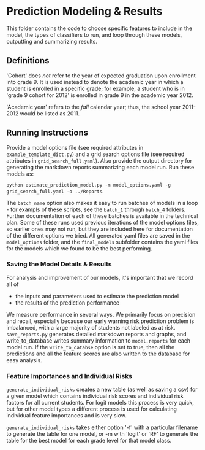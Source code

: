 # Prediction Modeling & Results

This folder contains the code to choose specific features to include in the model, the types of classifiers to run, and loop through these models, outputting and summarizing results.

## Definitions

'Cohort' does _not_ refer to the year of expected graduation upon enrollment into grade 9. It is used instead to denote the academic year in which a student is enrolled in a specific grade; for example, a student who is in 'grade 9 cohort for 2012' is enrolled in grade 9 in the academic year 2012.

'Academic year' refers to the _fall_ calendar year; thus, the school year 2011-2012 would be listed as 2011.

## Running Instructions

Provide a model options file (see required attributes in `example_template_dict.py`) and a grid search options file (see required attributes in `grid_search_full.yaml`). Also provide the output directory for generating the markdown reports summarizing each model run. Run these models as:

`python estimate_prediction_model.py -m model_options.yaml -g grid_search_full.yaml -o ../Reports`.

The `batch_name` option also makes it easy to run batches of models in a loop - for exampls of these scripts, see the `batch_1` through `batch_4` folders. Further documentation of each of these batches is available in the technical plan. Some of these runs used previous iterations of the model options files, so earlier ones may not run, but they are included here for documentation of the different options we tried. All generated yaml files are saved in the `model_options` folder, and the `final_models` subfolder contains the yaml files for the models which we found to be the best performing.

### Saving the Model Details & Results

For analysis and improvement of our models, it's important that we record all of
* the inputs and parameters used to estimate the prediction model
* the results of the prediction performance

We measure performance in several ways. We primarily focus on precision and recall, especially because our early warning risk prediction problem is imbalanced, with a large majority of students not labeled as at risk.
`save_reports.py` generates detailed markdown reports and graphs, and write_to_database writes summary information to `model.reports` for each model run. If the `write_to_databse` option is set to true, then all the predictions and all the feature scores are also written to the database for easy analysis. 

### Feature Importances and Individual Risks

`generate_individual_risks` creates a new table (as well as saving a csv) for a given model which contains individual risk scores and individual risk factors for all current students. For logit models this process is very quick, but for other model types a different process is used for calculating individual feature importances and is very slow. 

`generate_individual_risks` takes either option '-f' with a particular filename to generate the table for one model, or -m with 'logit' or 'RF' to generate the table for the best model for each grade level for that model class.
